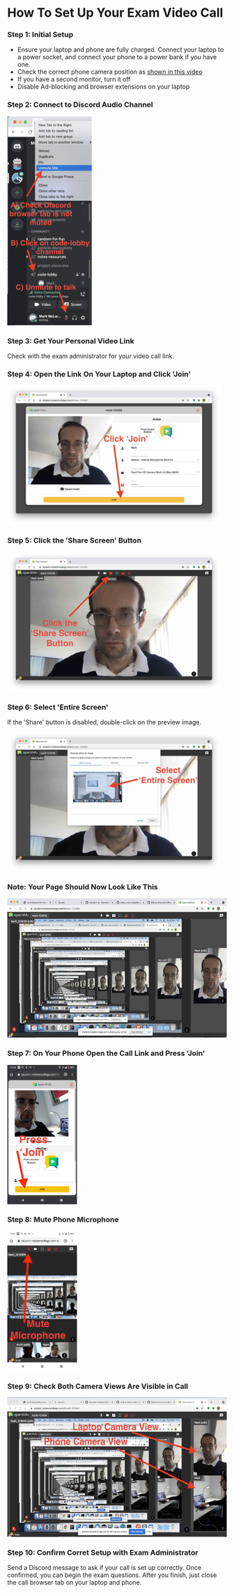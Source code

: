 # How To Set Up Your Exam Video Call

### Step 1: Initial Setup
* Ensure your laptop and phone are fully charged. Connect your laptop to a power socket, and connect your phone to a power bank if you have one.
* Check the correct phone camera position as [shown in this video](https://studio.youtube.com/video/b9Y_takbF5s/edit)
* If you have a second monitor, turn it off
* Disable Ad-blocking and browser extensions on your laptop

### Step 2: Connect to Discord Audio Channel

<img src="discord-audio.png" height="480" />

### Step 3: Get Your Personal Video Link
Check with the exam administrator for your video call link.

### Step 4: Open the Link On Your Laptop and Click 'Join'

<img src="desktop-join.jpg" height="320" />

### Step 5: Click the 'Share Screen' Button
<img src="click-share-screen.jpg" height="320" />

### Step 6: Select 'Entire Screen'
If the 'Share' button is disabled, double-click on the preview image.

<img src="select-entire-screen.jpg" height="320" />

### Note: Your Page Should Now Look Like This

<img src="infite-recursion.jpg" height="320" />

### Step 7: On Your Phone Open the Call Link and Press 'Join'

<img src="press-join-on-phone.jpg" height="320" />

### Step 8: Mute Phone Microphone

<img src="mute-microphone.jpg" height="320" />

### Step 9: Check Both Camera Views Are Visible in Call

<img src="two-video-feeds.jpg" height="320" />

### Step 10: Confirm Corret Setup with Exam Administrator

Send a Discord message to ask if your call is set up correctly.  Once confirmed, you can begin the exam questions.  After you finish, just close the call browser tab on your laptop and phone.





